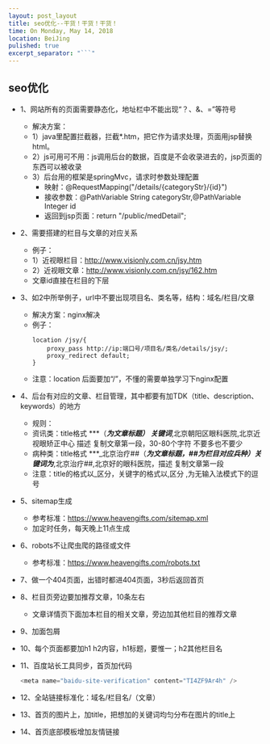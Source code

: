 ```yaml
---
layout: post_layout
title: seo优化--干货！干货！干货！
time: On Monday, May 14, 2018
location: BeiJing
pulished: true
excerpt_separator: "```"
---
```


## seo优化

* 1、网站所有的页面需要静态化，地址栏中不能出现“？、&、=”等符号
    * 解决方案：
    * 1）java里配置拦截器，拦截*.htm，把它作为请求处理，页面用jsp替换html。
	* 2）js可用可不用：js调用后台的数据，百度是不会收录进去的，jsp页面的东西可以被收录
	* 3）后台用的框架是springMvc，请求时参数处理配置
	    * 映射：@RequestMapping("/details/{categoryStr}/{id}")
	    * 接收参数：@PathVariable String categoryStr,@PathVariable Integer id
	    * 返回到jsp页面：return "/public/medDetail";
* 2、需要搭建的栏目与文章的对应关系
    * 例子：
	* 1）近视眼栏目：http://www.visionly.com.cn/jsy.htm
	* 2）近视眼文章：http://www.visionly.com.cn/jsy/162.htm
	* 文章id直接在栏目的下层
* 3、如2中所举例子，url中不要出现项目名、类名等，结构：域名/栏目/文章
    * 解决方案：nginx解决
    * 例子：
    	```
        location /jsy/{
            proxy_pass http://ip:端口号/项目名/类名/details/jsy/;
            proxy_redirect default;
        }
        ```
    * 注意：location 后面要加“/”，不懂的需要单独学习下nginx配置
* 4、后台有对应的文章、栏目管理，其中都要有加TDK（title、description、keywords）的地方
    * 规则：
	* 资讯类：title格式 ***（***为文章标题）  关键词***,北京朝阳区眼科医院,北京近视眼矫正中心  描述 复制文章第一段，30-80个字符 不要多也不要少
	* 病种类：title格式 ***_北京治疗##（***为文章标题，##为栏目对应兵种）关键词为***,北京治疗##,北京好的眼科医院，描述 复制文章第一段
    * 注意：title的格式以_区分，关键字的格式以,区分 ,为无输入法模式下的逗号

* 5、sitemap生成
	* 参考标准：https://www.heavengifts.com/sitemap.xml
	* 加定时任务，每天晚上11点生成
* 6、robots不让爬虫爬的路径或文件
	* 参考标准：https://www.heavengifts.com/robots.txt
* 7、做一个404页面，出错时都进404页面，3秒后返回首页
* 8、栏目页旁边要加推荐文章，10条左右
   * 文章详情页下面加本栏目的相关文章，旁边加其他栏目的推荐文章
* 9、加面包屑
* 10、每个页面都要加h1 h2内容，h1标题，要惟一；h2其他栏目名
* 11、百度站长工具同步，首页加代码
	```java
    <meta name="baidu-site-verification" content="TI4ZF9Ar4h" />
    ```
* 12、全站链接标准化：域名/栏目名/（文章）
* 13、首页的图片上，加title，把想加的关键词均匀分布在图片的title上
* 14、首页底部模板增加友情链接
